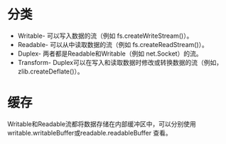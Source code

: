 # 分类
- Writable- 可以写入数据的流（例如 fs.createWriteStream()）。
- Readable- 可以从中读取数据的流（例如 fs.createReadStream()）。
- Duplex- 两者都是Readable和Writable（例如 net.Socket）的流。
- Transform- Duplex可以在写入和读取数据时修改或转换数据的流（例如，zlib.createDeflate()）。

# 缓存
Writable和Readable流都将数据存储在内部缓冲区中，可以分别使用writable.writableBuffer或readable.readableBuffer 查看。